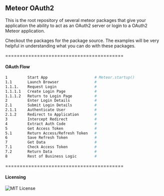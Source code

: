 ## Meteor OAuth2

This is the root repository of several meteor packages that give your application the ability to act as an OAuth2 server or login to a OAuth2 Meteor application.

Checkout the packages for the package source. The examples will be very helpful in understanding what you can do with these packages.


=========================================
#### OAuth Flow  


````bash
1         Start App                     # Meteor.startup()
1.1       Launch Browser                #
1.1.1.    Request Login                 #
1.1.1.1   Create Login Page             #
1.1.1.2   Return to Login Page          #
2         Enter Login Details           #
2.1       Submit Login Details          #
2.1.1     Authenticate User             #
2.1.2     Redirect to Application       #
3         Intercept Redirect            #
4         Extract Auth Code             #
5         Get Access Token              #
5.1       Return Access/Refresh Token   #
6         Save Refresh Token            #
7         Get Data                      #
7.1       Check Access Token            #
7.2       Return Data                   #
8         Rest of Business Logic        #
````


=========================================
#### Licensing  

![MIT License](https://img.shields.io/badge/license-MIT-blue.svg)
